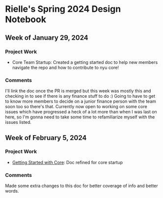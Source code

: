 # Rielle's Spring 2024 Design Notebook
## Week of January 29, 2024
### Project Work
- Core Team Startup: Created a getting started doc to help new members navigate the repo and how to contribute to nyu core!
### Comments
I'll link the doc once the PR is merged but this week was mostly this and checking in to see if there is any finance stuff to do :)
Going to have to get to know more members to decide on a junior finance person with the team soon too so there's that.
Currently now open to working on some core issues which have progressed a heck of a lot more than when I was last on here, so I'm gonna need to take some time to refamiliarize myself with the issues listed.
## Week of February 5, 2024
### Project Work
- [Getting Started with Core](https://github.com/gil92723/nyu-core/blob/07ba051a2afdc8b0c177cbae0c415f55d8edfcb3/Documentation/00_Dev_and_Test_Docs/0_Getting_Started_with_Core.md): Doc refined for core startup
### Comments
Made some extra changes to this doc for better coverage of info and better words.
